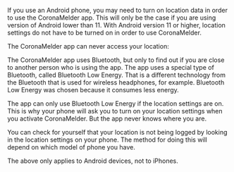 If you use an Android phone, you may need to turn on location data in order to use the CoronaMelder app. This will only be the case if you are using version of Android lower than 11. With Android version 11 or higher, location settings do not have to be turned on in order to use CoronaMelder.

The CoronaMelder app can never access your location:

The CoronaMelder app uses Bluetooth, but only to find out if you are close to another person who is using the app. The app uses a special type of Bluetooth, called Bluetooth Low Energy. That is a different technology from the Bluetooth that is used for wireless headphones, for example. Bluetooth Low Energy was chosen because it consumes less energy.

The app can only use Bluetooth Low Energy if the location settings are on. This is why your phone will ask you to turn on your location settings when you activate CoronaMelder. But the app never knows where you are.

You can check for yourself that your location is not being logged by looking in the location settings on your phone. The method for doing this will depend on which model of phone you have.

The above only applies to Android devices, not to iPhones.
